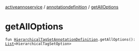 [activeannoservice](../index.md) / [annotationdefinition](index.md) / [getAllOptions](./get-all-options.md)

# getAllOptions

`fun `[`HierarchicalTagSetAnnotationDefinition`](-hierarchical-tag-set-annotation-definition/index.md)`.getAllOptions(): `[`List`](https://kotlinlang.org/api/latest/jvm/stdlib/kotlin.collections/-list/index.html)`<HierarchicalTagSetOption>`